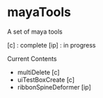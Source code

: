 # mayaTools
A set of maya tools

[c] : complete
[ip] : in progress

Current Contents
- multiDelete [c]
- uiTestBoxCreate [c]
- ribbonSpineDeformer [ip]
